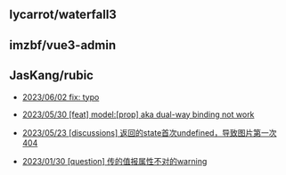 ## lycarrot/waterfall3



## imzbf/vue3-admin



## JasKang/rubic


 - [2023/06/02 fix: typo](https://github.com/JasKang/rubic/pull/16)
    
 - [2023/05/30 [feat] model:[prop] aka dual-way binding not work](https://github.com/JasKang/rubic/issues/15)
    
 - [2023/05/23 [discussions] 返回的state首次undefined，导致图片第一次404](https://github.com/JasKang/rubic/issues/13)
    
 - [2023/01/30 [question] 传的值报属性不对的warning](https://github.com/JasKang/rubic/issues/11)
    
